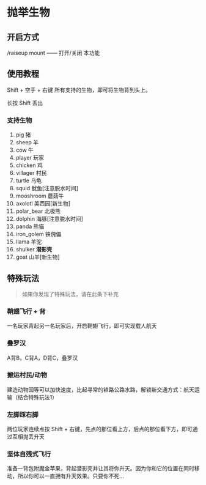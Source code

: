 # 抛举生物

## 开启方式

/raiseup mount —— 打开/关闭 本功能

## 使用教程

Shift + 空手 + 右键 所有支持的生物，即可将生物背到头上。

长按 Shift 丢出

### 支持生物

1. pig 猪
2. sheep 羊
3. cow 牛
4. player 玩家
5. chicken 鸡
6. villager 村民
7. turtle 乌龟
8. squid 鱿鱼[注意脱水时间]
9. mooshroom 蘑菇牛
10. axolotl 美西园[新生物]
11. polar_bear 北极熊
12. dolphin 海豚[注意脱水时间]
13. panda 熊猫
14. iron_golem 铁傀儡
15. llama 羊驼
16. shulker **潜影壳**
17. goat 山羊[新生物]

## 特殊玩法

> 如果你发现了特殊玩法，请在此条下补充

### 鞘翅飞行 + 背

一名玩家背起另一名玩家后，开启鞘翅飞行，即可实现载人航天

### 叠罗汉

A背B，C背A，D背C，叠罗汉

### 搬运村民/动物

建造动物园等可以加快速度，比起寻常的铁路公路水路，解锁新交通方式：航天运输（结合特殊玩法1）

### 左脚踩右脚

两位玩家连续点按 Shift + 右键，先点的那位看上方，后点的那位看下方，即可通过互相抛丢升天

### 坚体自残式飞行

准备一背包附魔金苹果，背起潜影壳并让其将你升天。因为你和它的位置在同时移动，所以你可以一直拥有升天效果。只要你不死...